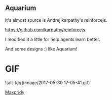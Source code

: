 ## Aquarium



It's almost source is Andrej karpathy's reinforcejs.

https://github.com/karpathy/reinforcejs

I modified it a little for help agents learn better.

And some designs :) like Aquarium!



# GIF

![alt-tag](image/2017-05-30 17-05-41.gif)






[Maxpridy](http://maxpridy.github.io/)
